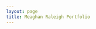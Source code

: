 ```yaml
---
layout: page
title: Meaghan Raleigh Portfolio
---
```


[logo]: (https://meaghanraleigh.github.io/meaghanportfolio/assets/images/Meaghan.png)
